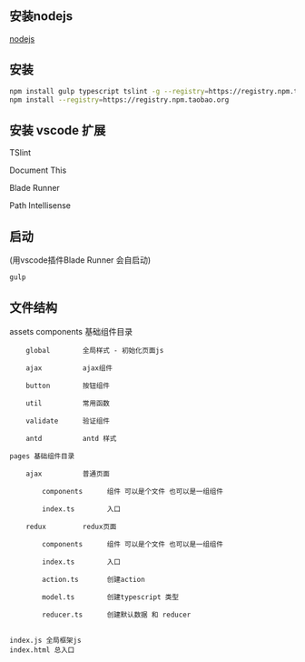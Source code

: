 ## 安装nodejs

[nodejs](https://nodejs.org/en/download/)

## 安装

```sh
npm install gulp typescript tslint -g --registry=https://registry.npm.taobao.org
npm install --registry=https://registry.npm.taobao.org
```

## 安装 vscode 扩展

TSlint 

Document This

Blade Runner

Path Intellisense

## 启动
(用vscode插件Blade Runner 会自启动)
```sh
gulp 
```

## 文件结构
assets
    components 基础组件目录
    
        global        全局样式 - 初始化页面js
        
        ajax          ajax组件
        
        button        按钮组件
        
        util          常用函数
        
        validate      验证组件
        
        antd          antd 样式
        
    pages 基础组件目录
    
        ajax          普通页面
        
            components      组件 可以是个文件 也可以是一组组件
          
            index.ts        入口
          
        redux         redux页面
        
            components      组件 可以是个文件 也可以是一组组件
          
            index.ts        入口
          
            action.ts       创建action
          
            model.ts        创建typescript 类型
          
            reducer.ts      创建默认数据 和 reducer
          
          
    index.js 全局框架js
    index.html 总入口
        
       


